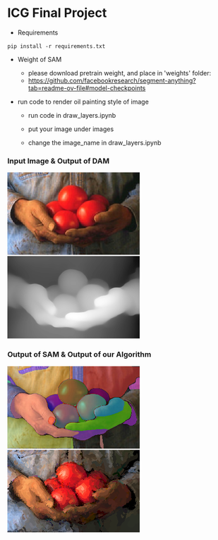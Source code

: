 # ICG Final Project
- Requirements

```
pip install -r requirements.txt
```

- Weight of SAM

   - please download pretrain weight, and place in 'weights' folder: 
   - https://github.com/facebookresearch/segment-anything?tab=readme-ov-file#model-checkpoints



- run code to render oil painting style of image

   - run code in draw_layers.ipynb

   - put your image under images

   - change the image_name in draw_layers.ipynb


### Input Image & Output of DAM
![Input](./images/tomato.png) 
![DAM](depth_tomato.png) 

### Output of SAM & Output of our Algorithm
![SAM](sam_tomato.png)
![Render](canvas_tomato.png) 